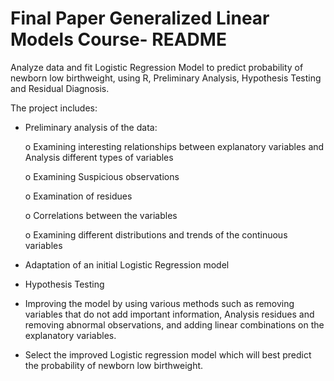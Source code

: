 # Final Paper Generalized Linear Models Course- README
Analyze data and fit Logistic Regression Model to predict probability of newborn low birthweight, using R, Preliminary Analysis, Hypothesis Testing and Residual Diagnosis.

The project includes:
  - Preliminary analysis of the data:
  
    o Examining interesting relationships between explanatory variables and Analysis different types of variables
    
    o Examining Suspicious observations
    
    o Examination of residues
    
    o Correlations between the variables
    
    o Examining different distributions and trends of the continuous variables
    
  - Adaptation of an initial Logistic Regression model
  - Hypothesis Testing
  - Improving the model by using various methods such as removing variables that do not add important information, Analysis residues and removing abnormal observations, and         adding linear combinations on the explanatory variables.
  - Select the improved Logistic regression model which will best predict the probability of newborn low birthweight.

